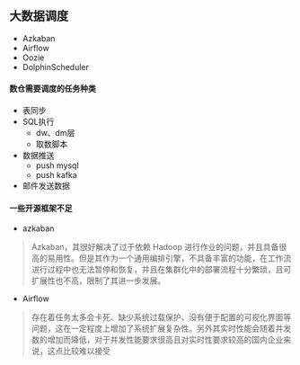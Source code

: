 ## 大数据调度
- Azkaban
- Airflow
- Oozie
- DolphinScheduler


#### 数仓需要调度的任务种类
- 表同步
- SQL执行
    - dw、dm层
    - 取数脚本
- 数据推送
    - push mysql
    - push kafka
- 邮件发送数据


#### 一些开源框架不足
- azkaban
>  Azkaban，其很好解决了过于依赖 Hadoop 进行作业的问题，并且具备很高的易用性。但是其作为一个通用编排引擎，不具备丰富的功能，在工作流进行过程中也无法暂停和恢复，并且在集群化中的部署流程十分繁琐，且可扩展性也不高，限制了其进一步发展。
- Airflow
> 存在着任务太多会卡死、缺少系统过载保护、没有便于配置的可视化界面等问题，这在一定程度上增加了系统扩展复杂性。另外其实时性能会随着并发数的增加而降低，对于并发性能要求很高且对实时性要求较高的国内企业来说，这点比较难以接受